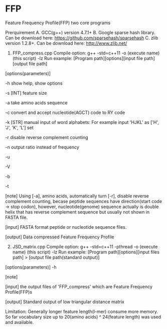 # FFP
Feature Frequency Profile(FFP) two core programs


Prerquirement
A. GCC(g++) version 4.7.1+
B. Google sparse hash library. Can be download here: https://github.com/sparsehash/sparsehash
C. zlib version 1.2.8+. Can be download here: http://www.zlib.net/


1. FFP_compress.cpp
Compile option: g++ -std=c++11 -o (execute name) (this script) -lz
Run example: [Program path][options][input file path][output file path] 

[options(parameters)]

-h  show help, show options

-s  [INT] feature size

-a  take amino acids sequence

-c  convert and accept nucleotide(AGCT) code to RY code

-k  [STR] manual input of word alphabets: For example input 'HJKL' as ['H', 'J', 'K', 'L'] set

-r  disable reverse complement counting

-n  output ratio instead of frequency

-u

-V

-b

-t


[note]
Using [-a], amino acids, automatically turn [-r], disable reverse complement counting, becase peptide sequences have direction(start code -> stop codon), however, nucleotide(genome) sequence actually is double helix that has reverse complement sequence but usually not shown in FASTA file.


[input]
FASTA format peptide or nucleotide sequence files. 


[output]
Data compressed Feature Frequency Profile



2. JSD_matrix.cpp
Compile option: g++ -std=c++11 -pthread -o (execute name) (this script) -lz
Run example: [Program path][options][input files path] > [output file path(standard output)]


[options(parameters)]
-h


[note]

[input]
the output files of 'FFP_compress' which are Feature Frequency Profile(FFP)s

[output]
Standard output of low triangular distance matrix



Limitation:
Generally longer feature length(l-mer) consume more memory.
So far vocabulary size up to 20(amino acids) ^ 24(feature length) was used and available.
